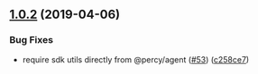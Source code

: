 ## [1.0.2](https://github.com/percy/percy-nightmare/compare/v1.0.1...v1.0.2) (2019-04-06)


### Bug Fixes

* require sdk utils directly from @percy/agent ([#53](https://github.com/percy/percy-nightmare/issues/53)) ([c258ce7](https://github.com/percy/percy-nightmare/commit/c258ce7))
